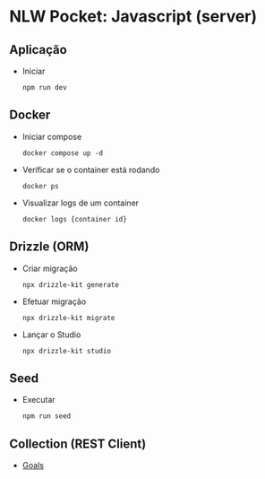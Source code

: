 # NLW Pocket: Javascript (server)

## Aplicação
- Iniciar
  ```shell
  npm run dev
  ```

## Docker
- Iniciar compose
  ```shell
  docker compose up -d
  ```
- Verificar se o container está rodando
  ```shell
  docker ps
  ```
- Visualizar logs de um container
  ```shell
  docker logs {container id}
  ```

## Drizzle (ORM)
- Criar migração
  ```shell
  npx drizzle-kit generate
  ```
- Efetuar migração
  ```shell
  npx drizzle-kit migrate
  ```
- Lançar o Studio
  ```shell
  npx drizzle-kit studio
  ```

## Seed
- Executar
  ```shell
  npm run seed
  ```

## Collection (REST Client)
- [Goals](/src/http/collection/goals.http)